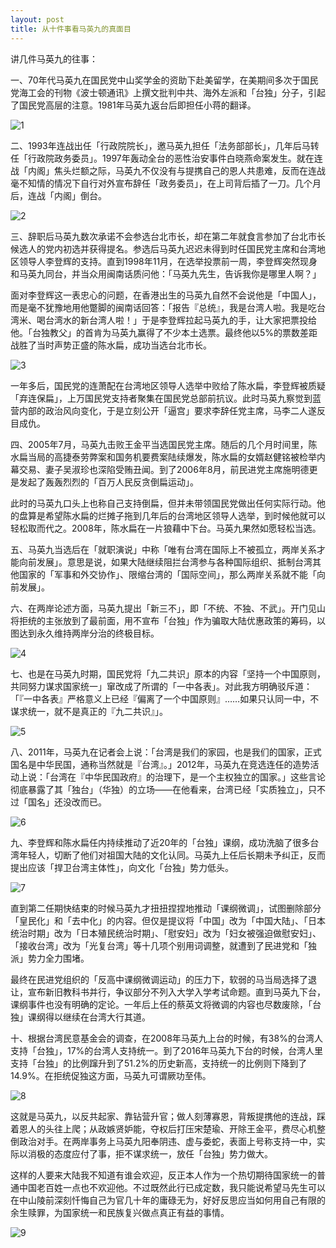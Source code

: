 ```yaml
---
layout: post
title: 从十件事看马英九的真面目
---
```


讲几件马英九的往事：

一、70年代马英九在国民党中山奖学金的资助下赴美留学，在美期间多次于国民党海工会的刊物《波士顿通讯》上撰文批判中共、海外左派和「台独」分子，引起了国民党高层的注意。1981年马英九返台后即担任小蒋的翻译。

![1](/images/20230233/1.png "1")

二、1993年连战出任「行政院院长」，邀马英九担任「法务部部长」，几年后马转任「行政院政务委员」。1997年轰动全台的恶性治安事件白晓燕命案发生。就在连战「内阁」焦头烂额之际，马英九不仅没有与提携自己的恩人共患难，反而在连战毫不知情的情况下自行对外宣布辞任「政务委员」，在上司背后插了一刀。几个月后，连战「内阁」倒台。

![2](/images/20230233/2.png "2")  

三、辞职后马英九数次承诺不会参选台北市长，却在第二年就食言参加了台北市长候选人的党内初选并获得提名。参选后马英九迟迟未得到时任国民党主席和台湾地区领导人李登辉的支持。直到1998年11月，在选举投票前一周，李登辉突然现身和马英九同台，并当众用闽南话质问他：「马英九先生，告诉我你是哪里人啊？」

面对李登辉这一表忠心的问题，在香港出生的马英九自然不会说他是「中国人」，而是毫不犹豫地用他蹩脚的闽南话回答：「报告『总统』，我是台湾人啦。我是吃台湾米、喝台湾水的新台湾人啦！」于是李登辉拉起马英九的手，让大家把票投给他。「台独教父」的首肯为马英九赢得了不少本土选票。最终他以5%的票数差距战胜了当时声势正盛的陈水扁，成功当选台北市长。

![3](/images/20230233/3.png "3")

一年多后，国民党的连萧配在台湾地区领导人选举中败给了陈水扁，李登辉被质疑「弃连保扁」，上万国民党支持者聚集在国民党总部前抗议。此时马英九察觉到蓝营内部的政治风向变化，于是立刻公开「逼宫」要求李辞任党主席，马李二人遂反目成仇。

四、2005年7月，马英九击败王金平当选国民党主席。随后的几个月时间里，陈水扁当局的高捷泰劳弊案和国务机要费案陆续爆发，陈水扁的女婿赵健铭被检举内幕交易、妻子吴淑珍也深陷受贿丑闻。到了2006年8月，前民进党主席施明德更是发起了轰轰烈烈的「百万人民反贪倒扁运动」。

此时的马英九口头上也称自己支持倒扁，但并未带领国民党做出任何实际行动。他的盘算是希望陈水扁的烂摊子拖到几年后的台湾地区领导人选举，到时候他就可以轻松取而代之。2008年，陈水扁在一片狼藉中下台。马英九果然如愿轻松当选。

五、马英九当选后在「就职演说」中称「唯有台湾在国际上不被孤立，两岸关系才能向前发展」。意思是说，如果大陆继续阻拦台湾参与各种国际组织、抵制台湾其他国家的「军事和外交协作」、限缩台湾的「国际空间」，那么两岸关系就不能「向前发展」。

六、在两岸论述方面，马英九提出「新三不」，即「不统、不独、不武」。开门见山将拒统的主张放到了最前面，用不宣布「台独」作为骗取大陆优惠政策的筹码，以图达到永久维持两岸分治的终极目标。

![4](/images/20230233/4.png "4")

七、也是在马英九时期，国民党将「九二共识」原本的内容「坚持一个中国原则，共同努力谋求国家统一」窜改成了所谓的「一中各表」。对此我方明确驳斥道：「『一中各表』严格意义上已经『偏离了一个中国原则』……如果只认同一中，不谋求统一，就不是真正的『九二共识』」。

![5](/images/20230233/5.jpeg "5")

八、2011年，马英九在记者会上说：「台湾是我们的家园，也是我们的国家，正式国名是中华民国，通称当然就是『台湾』。」2012年，马英九在竞选连任的造势活动上说：「台湾在『中华民国政府』的治理下，是一个主权独立的国家。」这些言论彻底暴露了其「独台」（华独）的立场——在他看来，台湾已经「实质独立」，只不过「国名」还没改而已。

![6](/images/20230233/6.png "6")

九、李登辉和陈水扁任内持续推动了近20年的「台独」课纲，成功洗脑了很多台湾年轻人，切断了他们对祖国大陆的文化认同。马英九上任后长期未予纠正，反而提出应该「捍卫台湾主体性」，向文化「台独」势力低头。

![7](/images/20230233/7.png "7")

直到第二任期快结束的时候马英九才扭扭捏捏地推动「课纲微调」，试图删除部分「皇民化」和「去中化」的内容。但仅是提议将「中国」改为「中国大陆」、「日本统治时期」改为「日本殖民统治时期」、「慰安妇」改为「妇女被强迫做慰安妇」、「接收台湾」改为「光复台湾」等十几项个别用词调整，就遭到了民进党和「独派」势力全力围堵。

最终在民进党组织的「反高中课纲微调运动」的压力下，软弱的马当局选择了退让，宣布新旧教科书并行，争议部分不列入大学入学考试命题。直到马英九下台，课纲事件也没有明确的定论。一年后上任的蔡英文将微调的内容也尽数废除，「台独」课纲得以继续在台湾大行其道。

十、根据台湾民意基金会的调查，在2008年马英九上台的时候，有38%的台湾人支持「台独」，17%的台湾人支持统一。到了2016年马英九下台的时候，台湾人里支持「台独」的比例蹿升到了51.2%的历史新高，支持统一的比例则下降到了14.9%。在拒统促独这方面，马英九可谓厥功至伟。

![8](/images/20230233/8.png "8")

这就是马英九，以反共起家、靠钻营升官；做人刻薄寡恩，背叛提携他的连战，踩着恩人的头往上爬；从政嫉贤妒能，夺权后打压宋楚瑜、开除王金平，费尽心机整倒政治对手。在两岸事务上马英九阳奉阴违、虚与委蛇，表面上号称支持一中，实际以消极的态度应付了事，拒不谋求统一，放任「台独」势力做大。

这样的人要来大陆我不知道有谁会欢迎，反正本人作为一个热切期待国家统一的普通中国老百姓一点也不欢迎他。不过既然此行已成定数，我只能说希望马先生可以在中山陵前深刻忏悔自己为官几十年的庸碌无为，好好反思应当如何用自己有限的余生赎罪，为国家统一和民族复兴做点真正有益的事情。

![9](/images/20230233/9.jpg "9")
